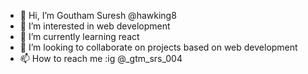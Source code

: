 - 👋 Hi, I’m Goutham Suresh @hawking8
- 👀 I’m interested in web development
- 🌱 I’m currently learning react
- 💞️ I’m looking to collaborate on projects based on web development 
- 📫 How to reach me :ig @_gtm_srs_004

<!---
hawking8/hawking8 is a ✨ special ✨ repository because its `README.md` (this file) appears on your GitHub profile.
You can click the Preview link to take a look at your changes.
--->
